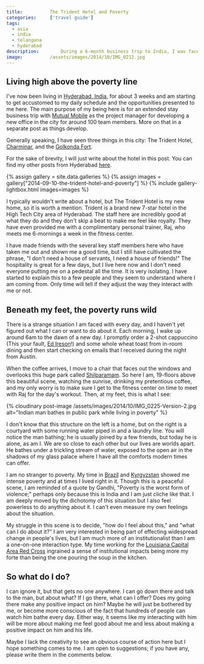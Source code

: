 ```yaml
---
title:			The Trident Hotel and Poverty
categories:		['travel guide']
tags:
  - asia
  - india
  - telangana
  - hyderabad
description:		During a 6-month business trip to India, I was faced with poverty every day from the window of my high rise 7-star hotel. What could I do about it?
image:			/assets/images/2014/10/IMG_0212.jpg
---
```


## Living high above the poverty line

I've now been living in [Hyderabad, India](https://en.wikipedia.org/wiki/Hyderabad), for about 3 weeks and am starting to get accustomed to my daily schedule and the opportunities presented to me here. The main purpose of my being here is for an extended stay business trip with [Mutual Mobile](/tag/mutual-mobile/) as the project manager for developing a new office in the city for around 100 team members. More on that in a separate post as things develop.

Generally speaking, I have seen three things in this city: The Trident Hotel, [Charminar](https://en.wikipedia.org/wiki/Charminar), and the [Golkonda Fort](https://en.wikipedia.org/wiki/Golconda_Fort).

For the sake of brevity, I will just write about the hotel in this post. You can find my other posts from Hyderabad [here](/india-travel-guide/).

{% assign gallery = site.data.galleries %}
{% assign images = gallery["2014-09-10-the-trident-hotel-and-poverty"] %}
{% include gallery-lightbox.html images=images %}

I typically wouldn't write about a hotel, but The Trident Hotel is my new home, so it is worth a mention. Trident is a brand new 7-star hotel in the High Tech City area of Hyderabad. The staff here are incredibly good at what they do and they don't skip a beat to make me feel like royalty. They have even provided me with a complimentary personal trainer, Raj, who meets me 6-mornings a week in the fitness center.

I have made friends with the several key staff members here who have taken me out and shown me a good time, but I still have cultivated the phrase, "I don't need a house of servants, I need a house of friends!" The hospitality is great for a few days, but I live here now and I don't need everyone putting me on a pedestal all the time. It is very isolating. I have started to explain this to a few people and they seem to understand where I am coming from. Only time will tell if they adjust the way they interact with me or not.

## Beneath my feet, the poverty runs wild

There is a strange situation I am faced with every day, and I haven't yet figured out what I can or want to do about it. Each morning, I wake up around 6am to the dawn of a new day. I promptly order a 2-shot cappuccino (This your fault, [Ed Ireson](https://ireson.net)!) and some whole wheat toast from in-room dining and then start checking on emails that I received during the night from Austin.

When the coffee arrives, I move to a chair that faces out the windows and overlooks this huge park called [Shilparamam](https://en.wikipedia.org/wiki/Shilparamam). So here I am, 19-floors above this beautiful scene, watching the sunrise, drinking my pretentious coffee, and my only worry is to make sure I get to the fitness center on time to meet with Raj for the day's workout. Then, at my feet, this is what I see:

{% cloudinary post-image /assets/images/2014/10/IMG_0225-Version-2.jpg alt="Indian man bathes in public park while living in poverty" %}

I don't know that this structure on the left is a home, but on the right is a courtyard with some running water piped in and a laundry line. You will notice the man bathing; he is usually joined by a few friends, but today he is alone, as am I. We are so close to each other but our lives are worlds apart. He bathes under a trickling stream of water, exposed to the open air in the shadows of my glass palace where I have all the comforts modern times can offer.

I am no stranger to poverty. My time in [Brazil](/brazil-travel-guide/
) and [Kyrgyzstan](/kyrgyzstan-travel-guide/) showed me intense poverty and at times I lived right in it. Though this is a peaceful scene, I am reminded of a quote by Gandhi, "Poverty is the worst form of violence;" perhaps only because this is India and I am just cliche like that. I am deeply moved by the dichotomy of this situation but I also feel powerless to do anything about it. I can't even measure my own feelings about the situation.

My struggle in this scene is to decide, "how do I feel about this," and "what can I do about it?" I am very interested in being part of effecting widespread change in people's lives, but I am much more of an institutionalist than I am a one-on-one interaction type. My time working for the [Louisiana Capital Area Red Cross](https://www.redcross.org/local/louisiana/about-us/locations/louisiana-capital-area-west.html) ingrained a sense of institutional impacts being more my forte than being the one pouring the soup in the kitchen.

## So what do I do?

I can ignore it, but that gets no one anywhere. I can go down there and talk to the man, but about what? If I go there, what can I offer? Does my going there make any positive impact on him? Maybe he will just be bothered by me, or become more conscious of the fact that hundreds of people can watch him bathe every day. Either way, it seems like my interacting with him will be more about making me feel good about me and less about making a positive impact on him and his life.

Maybe I lack the creativity to see an obvious course of action here but I hope something comes to me. I am open to suggestions; if you have any, please write them in the comments below.
